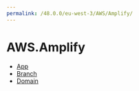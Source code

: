 ```yaml
---
permalink: /48.0.0/eu-west-3/AWS/Amplify/
---
```


# AWS.Amplify



* [App](App.md)
* [Branch](Branch.md)
* [Domain](Domain.md)